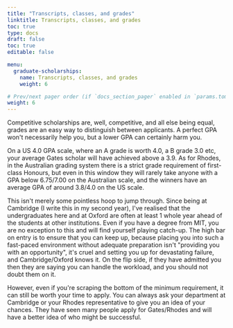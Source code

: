 ```yaml
---
title: "Transcripts, classes, and grades"
linktitle: Transcripts, classes, and grades
toc: true
type: docs
draft: false
toc: true
editable: false

menu:
  graduate-scholarships:
    name: Transcripts, classes, and grades
    weight: 6

# Prev/next pager order (if `docs_section_pager` enabled in `params.toml`)
weight: 6
---
```


Competitive scholarships are, well, competitive, and all else being equal, grades are an easy way to distinguish between applicants. A perfect GPA won't necessarily help you, but a lower GPA can certainly harm you. 

On a US 4.0 GPA scale, where an A grade is worth 4.0, a B grade 3.0 etc, your average Gates scholar will have achieved above a 3.9. As for Rhodes, in the Australian grading system there is a strict grade requirement of first-class Honours, but even in this window they will rarely take anyone with a GPA below 6.75/7.00 on the Australian scale, and the winners have an average GPA of around 3.8/4.0 on the US scale.

This isn't merely some pointless hoop to jump through. Since being at Cambridge (I write this in my second year), I've realised that the undergraduates here and at Oxford are often at least 1 whole year ahead of the students at other institutions. Even if you have a degree from MIT, you are no exception to this and will find yourself playing catch-up. The high bar on entry is to ensure that you can keep up, because placing you into such a fast-paced environment without adequate preparation isn't "providing you with an opportunity", it's cruel and setting you up for devastating failure, and Cambridge/Oxford knows it. On the flip side, if they have admitted you then they are saying you can handle the workload, and you should not doubt them on it.

However, even if you're scraping the bottom of the minimum requirement, it can still be worth your time to apply. You can always ask your department at Cambridge or your Rhodes representative to give you an idea of your chances. They have seen many people apply for Gates/Rhodes and will have a better idea of who might be successful.
